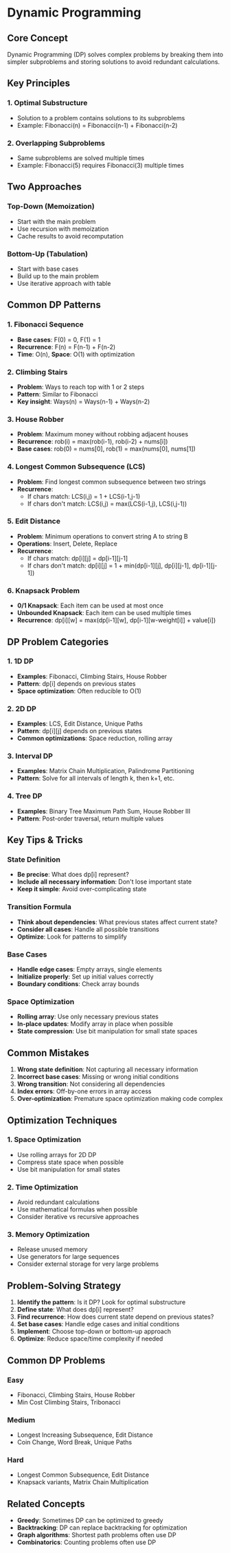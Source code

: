 # Dynamic Programming

## Core Concept
Dynamic Programming (DP) solves complex problems by breaking them into simpler subproblems and storing solutions to avoid redundant calculations.

## Key Principles

### 1. Optimal Substructure
- Solution to a problem contains solutions to its subproblems
- Example: Fibonacci(n) = Fibonacci(n-1) + Fibonacci(n-2)

### 2. Overlapping Subproblems
- Same subproblems are solved multiple times
- Example: Fibonacci(5) requires Fibonacci(3) multiple times

## Two Approaches

### Top-Down (Memoization)
- Start with the main problem
- Use recursion with memoization
- Cache results to avoid recomputation

### Bottom-Up (Tabulation)
- Start with base cases
- Build up to the main problem
- Use iterative approach with table

## Common DP Patterns

### 1. Fibonacci Sequence
- **Base cases**: F(0) = 0, F(1) = 1
- **Recurrence**: F(n) = F(n-1) + F(n-2)
- **Time**: O(n), **Space**: O(1) with optimization

### 2. Climbing Stairs
- **Problem**: Ways to reach top with 1 or 2 steps
- **Pattern**: Similar to Fibonacci
- **Key insight**: Ways(n) = Ways(n-1) + Ways(n-2)

### 3. House Robber
- **Problem**: Maximum money without robbing adjacent houses
- **Recurrence**: rob(i) = max(rob(i-1), rob(i-2) + nums[i])
- **Base cases**: rob(0) = nums[0], rob(1) = max(nums[0], nums[1])

### 4. Longest Common Subsequence (LCS)
- **Problem**: Find longest common subsequence between two strings
- **Recurrence**: 
  - If chars match: LCS(i,j) = 1 + LCS(i-1,j-1)
  - If chars don't match: LCS(i,j) = max(LCS(i-1,j), LCS(i,j-1))

### 5. Edit Distance
- **Problem**: Minimum operations to convert string A to string B
- **Operations**: Insert, Delete, Replace
- **Recurrence**: 
  - If chars match: dp[i][j] = dp[i-1][j-1]
  - If chars don't match: dp[i][j] = 1 + min(dp[i-1][j], dp[i][j-1], dp[i-1][j-1])

### 6. Knapsack Problem
- **0/1 Knapsack**: Each item can be used at most once
- **Unbounded Knapsack**: Each item can be used multiple times
- **Recurrence**: dp[i][w] = max(dp[i-1][w], dp[i-1][w-weight[i]] + value[i])

## DP Problem Categories

### 1. 1D DP
- **Examples**: Fibonacci, Climbing Stairs, House Robber
- **Pattern**: dp[i] depends on previous states
- **Space optimization**: Often reducible to O(1)

### 2. 2D DP
- **Examples**: LCS, Edit Distance, Unique Paths
- **Pattern**: dp[i][j] depends on previous states
- **Common optimizations**: Space reduction, rolling array

### 3. Interval DP
- **Examples**: Matrix Chain Multiplication, Palindrome Partitioning
- **Pattern**: Solve for all intervals of length k, then k+1, etc.

### 4. Tree DP
- **Examples**: Binary Tree Maximum Path Sum, House Robber III
- **Pattern**: Post-order traversal, return multiple values

## Key Tips & Tricks

### State Definition
- **Be precise**: What does dp[i] represent?
- **Include all necessary information**: Don't lose important state
- **Keep it simple**: Avoid over-complicating state

### Transition Formula
- **Think about dependencies**: What previous states affect current state?
- **Consider all cases**: Handle all possible transitions
- **Optimize**: Look for patterns to simplify

### Base Cases
- **Handle edge cases**: Empty arrays, single elements
- **Initialize properly**: Set up initial values correctly
- **Boundary conditions**: Check array bounds

### Space Optimization
- **Rolling array**: Use only necessary previous states
- **In-place updates**: Modify array in place when possible
- **State compression**: Use bit manipulation for small state spaces

## Common Mistakes

1. **Wrong state definition**: Not capturing all necessary information
2. **Incorrect base cases**: Missing or wrong initial conditions
3. **Wrong transition**: Not considering all dependencies
4. **Index errors**: Off-by-one errors in array access
5. **Over-optimization**: Premature space optimization making code complex

## Optimization Techniques

### 1. Space Optimization
- Use rolling arrays for 2D DP
- Compress state space when possible
- Use bit manipulation for small states

### 2. Time Optimization
- Avoid redundant calculations
- Use mathematical formulas when possible
- Consider iterative vs recursive approaches

### 3. Memory Optimization
- Release unused memory
- Use generators for large sequences
- Consider external storage for very large problems

## Problem-Solving Strategy

1. **Identify the pattern**: Is it DP? Look for optimal substructure
2. **Define state**: What does dp[i] represent?
3. **Find recurrence**: How does current state depend on previous states?
4. **Set base cases**: Handle edge cases and initial conditions
5. **Implement**: Choose top-down or bottom-up approach
6. **Optimize**: Reduce space/time complexity if needed

## Common DP Problems

### Easy
- Fibonacci, Climbing Stairs, House Robber
- Min Cost Climbing Stairs, Tribonacci

### Medium
- Longest Increasing Subsequence, Edit Distance
- Coin Change, Word Break, Unique Paths

### Hard
- Longest Common Subsequence, Edit Distance
- Knapsack variants, Matrix Chain Multiplication

## Related Concepts
- **Greedy**: Sometimes DP can be optimized to greedy
- **Backtracking**: DP can replace backtracking for optimization
- **Graph algorithms**: Shortest path problems often use DP
- **Combinatorics**: Counting problems often use DP

